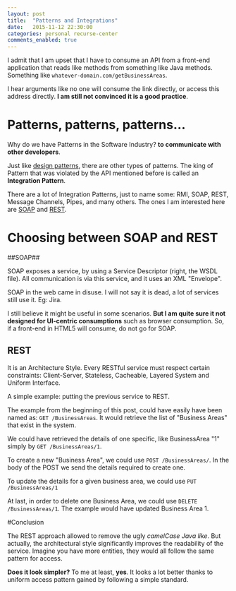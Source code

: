 ```yaml
---
layout: post
title:  "Patterns and Integrations"
date:   2015-11-12 22:30:00
categories: personal recurse-center
comments_enabled: true
---
```


I admit that I am upset that I have to consume an API from a front-end application that reads like methods from something like Java methods. Something like `whatever-domain.com/getBusinessAreas`.

I hear arguments like no one will consume the link directly, or access this address directly. **I am still not convinced it is a good practice**.

# Patterns, patterns, patterns...

Why do we have Patterns in the Software Industry? **to communicate with other developers**.

Just like [design patterns][1], there are other types of patterns. The king of Pattern that was violated by the API mentioned before is called an **Integration Pattern**.

There are a lot of Integration Patterns, just to name some: RMI, SOAP, REST, Message Channels, Pipes, and many others.  The ones I am interested here are [SOAP][2] and [REST][3].

# Choosing between SOAP and REST

##SOAP##

SOAP exposes a service, by using a Service Descriptor (right, the WSDL file). All communication is via this service, and it uses an XML "Envelope". 

SOAP in the web came in disuse. I will not say it is dead, a lot of services still use it. Eg: Jira.

I still believe it might be useful in some scenarios. **But I am quite sure it not designed for UI-centric consumptions** such as browser consumption. So, if a front-end in HTML5 will consume, do not go for SOAP.

## REST ##

It is an Architecture Style. Every RESTful service must respect certain constraints: Client-Server, Stateless, Cacheable, Layered System and Uniform Interface.

A simple example: putting the previous service to REST.

The example from the beginning of this post, could have easily have been named as: `GET /BusinessAreas`. It would retrieve the list of "Business Areas" that exist in the system.

We could have retrieved the details of one specific, like BusinessArea "1" simply by `GET /BusinessAreas/1`.

To create a new "Business Area", we could use `POST /BusinessAreas/`. In the body of the POST we send the details required to create one.

To update the details for a given business area, we could use `PUT /BusinessAreas/1`

At last, in order to delete one Business Area, we could use `DELETE /BusinessAreas/1`. The example would have updated Business Area 1.

#Conclusion 

The REST approach allowed to remove the ugly *camelCase Java like*. But actually, the architectural style significantly improves the readability of the service. Imagine you have more entities, they would all follow the same pattern for access.

**Does it look simpler?** To me at least, **yes**. It looks a lot better thanks to uniform access pattern gained by following a simple standard.

[1]: https://blog.cleancoder.com/uncle-bob/2014/06/30/ALittleAboutPatterns.html
[2]: https://en.wikipedia.org/wiki/SOAP
[3]: https://en.wikipedia.org/wiki/Representational_state_transfer